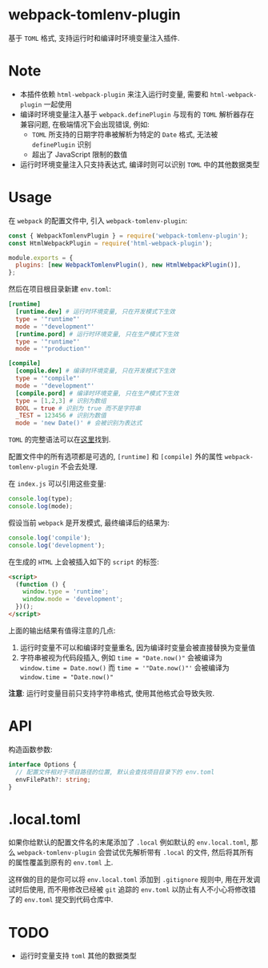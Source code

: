 # webpack-tomlenv-plugin

基于 `TOML` 格式, 支持运行时和编译时环境变量注入插件.

# Note

- 本插件依赖 `html-webpack-plugin` 来注入运行时变量, 需要和 `html-webpack-plugin` 一起使用
- 编译时环境变量注入基于 `webpack.definePlugin` 与现有的 `TOML` 解析器存在兼容问题, 在极端情况下会出现错误, 例如:
  - `TOML` 所支持的日期字符串被解析为特定的 `Date` 格式, 无法被 `definePlugin` 识别
  - 超出了 JavaScript 限制的数值
- 运行时环境变量注入只支持表达式, 编译时则可以识别 `TOML` 中的其他数据类型

# Usage

在 `webpack` 的配置文件中, 引入 `webpack-tomlenv-plugin`:

```javascript
const { WebpackTomlenvPlugin } = require('webpack-tomlenv-plugin');
const HtmlWebpackPlugin = require('html-webpack-plugin');

module.exports = {
  plugins: [new WebpackTomlenvPlugin(), new HtmlWebpackPlugin()],
};
```

然后在项目根目录新建 `env.toml`:

```toml
[runtime]
  [runtime.dev] # 运行时环境变量, 只在开发模式下生效
  type = '"runtime"'
  mode = '"development"'
  [runtime.pord] # 运行时环境变量, 只在生产模式下生效
  type = '"runtime"'
  mode = '"production"'

[compile]
  [compile.dev] # 编译时环境变量, 只在开发模式下生效
  type = '"compile"'
  mode = '"development"'
  [compile.pord] # 编译时环境变量, 只在生产模式下生效
  type = [1,2,3] # 识别为数组
  BOOL = true # 识别为 true 而不是字符串
  _TEST = 123456 # 识别为数值
  mode = 'new Date()' # 会被识别为表达式
```

`TOML` 的完整语法可以在[这里](https://toml.io/en/)找到.

配置文件中的所有选项都是可选的, `[runtime]` 和 `[compile]` 外的属性 `webpack-tomlenv-plugin` 不会去处理.

在 `index.js` 可以引用这些变量:

```javascript
console.log(type);
console.log(mode);
```

假设当前 `webpack` 是开发模式, 最终编译后的结果为:

```javascript
console.log('compile');
console.log('development');
```

在生成的 `HTML` 上会被插入如下的 `script` 的标签:

```html
<script>
  (function () {
    window.type = 'runtime';
    window.mode = 'development';
  })();
</script>
```

上面的输出结果有值得注意的几点:

1. 运行时变量不可以和编译时变量重名, 因为编译时变量会被直接替换为变量值
2. 字符串被视为代码段插入, 例如 `time = "Date.now()"` 会被编译为 `window.time = Date.now()` 而 `time = '"Date.now()"'` 会被编译为 `window.time = "Date.now()"`

**注意**: 运行时变量目前只支持字符串格式, 使用其他格式会导致失败.

# API

构造函数参数:

```typescript
interface Options {
  // 配置文件相对于项目路径的位置, 默认会查找项目目录下的 env.toml
  envFilePath?: string;
}
```

# .local.toml

如果你给默认的配置文件名的末尾添加了 `.local` 例如默认的 `env.local.toml`, 那么 `webpack-tomlenv-plugin` 会尝试优先解析带有 `.local` 的文件, 然后将其所有的属性覆盖到原有的 `env.toml` 上.

这样做的目的是你可以将 `env.local.toml` 添加到 `.gitignore` 规则中, 用在开发调试时后使用, 而不用修改已经被 `git` 追踪的 `env.toml` 以防止有人不小心将修改错了的 `env.toml` 提交到代码仓库中.

# TODO

- 运行时变量支持 `toml` 其他的数据类型
